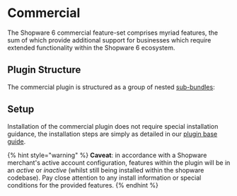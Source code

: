 # Commercial

The Shopware 6 commercial feature-set comprises myriad features, the sum of which provide additional support for businesses which require extended functionality within the Shopware 6 ecosystem.

## Plugin Structure

The commercial plugin is structured as a group of nested [sub-bundles](concepts/extensions/plugins-concept.md#symfony-bundles):

## Setup

Installation of the commercial plugin does not require special installation guidance, the installation steps are simply as detailed in our [plugin base guide](guides/plugins/plugins/plugin-base-guide#install-your-plugin).

{% hint style="warning" %}
**Caveat**: in accordance with a Shopware merchant's active account configuration, features within the plugin will be in an _active_ or _inactive_ (whilst still being installed within the shopware codebase). Pay close attention to any install information or special conditions for the provided features.
{% endhint %}
